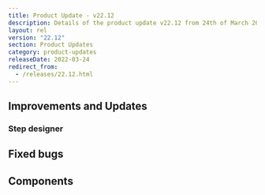 ```yaml
---
title: Product Update - v22.12
description: Details of the product update v22.12 from 24th of March 2022.
layout: rel
version: "22.12"
section: Product Updates
category: product-updates
releaseDate: 2022-03-24
redirect_from:
  - /releases/22.12.html
---
```


## Improvements and Updates

### Step designer

## Fixed bugs

## Components
